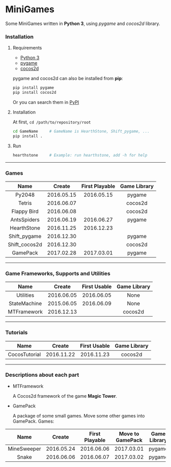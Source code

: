 # MiniGames

Some MiniGames written in **Python 3**, using *pygame* and *cocos2d* library.

### Installation

1. Requirements

    - [Python 3](https://www.python.org)
    - [pygame](http://www.pygame.org/download.shtml)
    - [cocos2d](http://python.cocos2d.org)

    pygame and cocos2d can also be installed from **pip**:

    ```bash
    pip install pygame
    pip install cocos2d
    ```

    Or you can search them in [PyPI](https://pypi.python.org/pypi)

2. Installation

    At first, `cd /path/to/repository/root`

    ```bash
    cd GameName     # GameName is HearthStone, Shift_pygame, ...
    pip install .
    ```

3. Run

    ```bash
    hearthstone     # Example: run hearthstone, add -h for help
    ```

-------

### Games

|Name           |Create     |First Playable |Game Library   |
|:-------------:|:---------:|:-------------:|:-------------:|
|Py2048         |2016.05.15 |2016.05.15     |pygame         |
|Tetris         |2016.06.07 |               |cocos2d        |
|Flappy Bird    |2016.06.08 |               |cocos2d        |
|AntsSpiders    |2016.06.19 |2016.06.27     |pygame         |
|HearthStone    |2016.11.25 |2016.12.23     |               |
|Shift_pygame   |2016.12.30 |               |pygame         |
|Shift_cocos2d  |2016.12.30 |               |cocos2d        |
|GamePack       |2017.02.28 |2017.03.01     |pygame         |

-------
    

### Game Frameworks, Supports and Utilities

|Name           |Create     |First Usable   |Game Library   |
|:-------------:|:---------:|:-------------:|:-------------:|
|Utilities      |2016.06.05 |2016.06.05     |None           |
|StateMachine   |2015.06.05 |2016.06.09     |None           |
|MTFramework    |2016.12.13 |               |cocos2d        |


-------


### Tutorials

|Name           |Create     |First Usable   |Game Library   |
|:-------------:|:---------:|:-------------:|:-------------:|
|CocosTutorial  |2016.11.22 |2016.11.23     |cocos2d        |


-------

### Descriptions about each part

- MTFramework

    A Cocos2d framework of the game **Magic Tower**.


- GamePack

    A package of some small games.
    Move some other games into GamePack.
    Games:

|Name           |Create     |First Playable |Move to GamePack   |Game Library   |
|:-------------:|:---------:|:-------------:|:-----------------:|:-------------:|
|MineSweeper    |2016.05.24 |2016.06.06     |2017.03.01         |pygame         |
|Snake          |2016.06.06 |2016.06.07     |2017.03.02         |pygame         |
